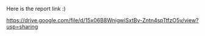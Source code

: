 Here is the report link :)

https://drive.google.com/file/d/15x06B8WnigwiSxtBy-Zntn4spTtfzO5v/view?usp=sharing
